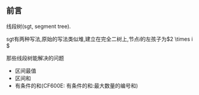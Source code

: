 ## 前言

线段树(sgt, segment tree).


sgt有两种写法,原始的写法类似堆,建立在完全二树上,节点$i$的左孩子为$2 \times i $

那些线段树能解决的问题

- 区间最值
- 区间和
- 有条件的和(CF600E: 有条件的和:最大数量的编号和)
